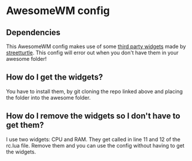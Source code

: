 # AwesomeWM config
## Dependencies
This AwesomeWM config makes use of some [third party widgets](https://github.com/streetturtle/awesome-wm-widgets) made by [streetturtle](https://github.com/streetturtle). This config will error out when you don't have them in your awesome folder!

## How do I get the widgets?
You have to install them, by git cloning the repo linked above and placing the folder into the awesome folder.

## How do I remove the widgets so I don't have to get them?
I use two widgets: CPU and RAM. They get called in line 11 and 12 of the rc.lua file. Remove them and you can use the config without having to get the widgets.
